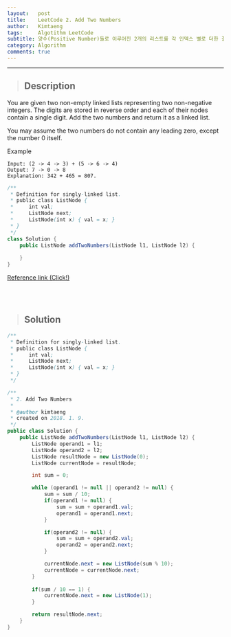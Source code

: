 ```yaml
---
layout:   post
title:    LeetCode 2. Add Two Numbers
author:   Kimtaeng
tags: 	  Algotithm LeetCode
subtitle: 양수(Positive Number)들로 이루어진 2개의 리스트를 각 인덱스 별로 더한 결과 구하기
category: Algorithm
comments: true
---
```


<hr/>

> ## Description

You are given two non-empty linked lists representing two non-negative integers. The digits are stored in reverse order and each of their nodes contain a single digit. Add the two numbers and return it as a linked list.

You may assume the two numbers do not contain any leading zero, except the number 0 itself.

Example
```
Input: (2 -> 4 -> 3) + (5 -> 6 -> 4)
Output: 7 -> 0 -> 8
Explanation: 342 + 465 = 807.
```

```java
/**
 * Definition for singly-linked list.
 * public class ListNode {
 *     int val;
 *     ListNode next;
 *     ListNode(int x) { val = x; }
 * }
 */
class Solution {
    public ListNode addTwoNumbers(ListNode l1, ListNode l2) {
        
    }
}
```

<a href="https://leetcode.com/problems/add-two-numbers/description/">Reference link (Click!)</a>

<br/><br/>

> ## Solution

```java
/**
 * Definition for singly-linked list.
 * public class ListNode {
 *     int val;
 *     ListNode next;
 *     ListNode(int x) { val = x; }
 * }
 */

/**
 * 2. Add Two Numbers
 *
 * @author kimtaeng
 * created on 2018. 1. 9.
 */
public class Solution {
	public ListNode addTwoNumbers(ListNode l1, ListNode l2) {
		ListNode operand1 = l1;
        ListNode operand2 = l2;
        ListNode resultNode = new ListNode(0);
        ListNode currentNode = resultNode;

        int sum = 0;

        while (operand1 != null || operand2 != null) {
            sum = sum / 10;
            if(operand1 != null) {
                sum = sum + operand1.val;
                operand1 = operand1.next;
            }

            if(operand2 != null) {
                sum = sum + operand2.val;
                operand2 = operand2.next;
            }

            currentNode.next = new ListNode(sum % 10);
            currentNode = currentNode.next;
        }
        
        if(sum / 10 == 1) {
            currentNode.next = new ListNode(1);
        }

        return resultNode.next;
	}
}
```